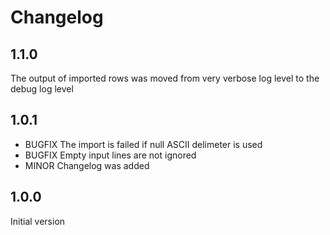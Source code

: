 # Changelog
 
## 1.1.0
The output of imported rows was moved from very verbose log level to the debug log level

## 1.0.1
- BUGFIX The import is failed if null ASCII delimeter is used
- BUGFIX Empty input lines are not ignored
- MINOR Changelog was added

## 1.0.0
Initial version

